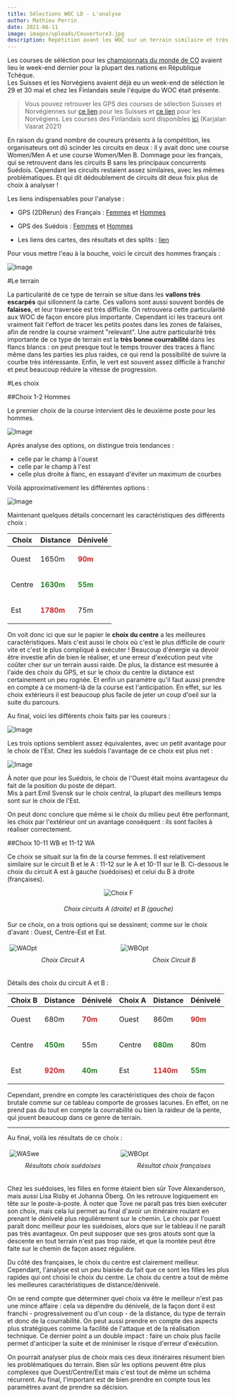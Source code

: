 ```yaml
---
title: Sélections WOC LD - L'analyse
author: Mathieu Perrin
date: 2021-06-11
image: images/uploads/Couverture3.jpg
description: Répétition avant les WOC sur un terrain similaire et très exigeant !
---
```


Les courses de séléction pour les [championnats du monde de CO](https://woc2021.cz/) avaient lieu le week-end dernier pour la plupart des nations en République Tchèque.   
Les Suisses et les Norvégiens avaient déjà eu un week-end de séléction le 29 et 30 mai et chez les Finlandais seule l'équipe du WOC était présente.

> Vous pouvez retrouver les GPS des courses de sélection Suisses et Norvégiennes sur [ce lien](http://tulospalvelu.fi/gps/?year=2021) pour les Suisses et [ce lien](https://loggator.com/users/33/events) pour les Norvégiens. Les courses des Finlandais sont disponibles [ici](http://tulospalvelu.fi/gps/?year=2021) (Karjalan Vaarat 2021)

En raison du grand nombre de coureurs présents à la compétition, les organisateurs ont dû scinder les circuits en deux : il y avait donc une course Women/Men A et une course Women/Men B. Dommage pour les français, qui se retrouvent dans les circuits B sans les principaux concurrents Suédois. Cependant les circuits restaient assez similaires, avec les mêmes problématiques. Et qui dit dédoublement de circuits dit deux foix plus de choix à analyser !  

Les liens indispensables pour l'analyse :
- GPS (2DRerun) des Français : [Femmes](http://loggator2.worldofo.com/?idstr=logatecmvEoOQ) et [Hommes](http://loggator2.worldofo.com/?idstr=logatecaIy8CQ)

- GPS des Suédois : [Femmes](http://loggator2.worldofo.com/?idstr=logatecWOC21_Test_LDW) et [Hommes](http://loggator2.worldofo.com/?idstr=logatecWOC21_Test_LDM)

- Les liens des cartes, des résultats et des splits : [lien](https://woc2021.cz/2021/06/04/selection-races-are-coming/)

Pour vous mettre l'eau à la bouche, voici le circuit des hommes français : 

![Image](images/uploads/tile_0_0.jpg)

#Le terrain

La particularité de ce type de terrain se situe dans les **vallons très escarpés** qui sillonnent la carte. Ces vallons sont aussi souvent bordés de **falaises**, et leur traversée est très difficile. On retrouvera cette particularité aux WOC de façon encore plus importante. Cependant ici les traceurs ont vraiment fait l'effort de tracer les petits postes dans les zones de falaises, afin de rendre la course vraiment "relevant". Une autre particularité très importante de ce type de terrain est la **très bonne courrabilité** dans les flancs blancs : on peut presque tout le temps trouver des traces à flanc même dans les parties les plus raides, ce qui rend la possibilité de suivre la courbe très intéressante. Enfin, le vert est souvent assez difficile à franchir et peut beaucoup réduire la vitesse de progression.

#Les choix

##Choix 1-2 Hommes

Le premier choix de la course intervient dès le deuxième poste pour les hommes.

![Image](images/uploads/12M.jpg)

Après analyse des options, on distingue trois tendances : 
- celle par le champ à l'ouest
- celle par le champ à l'est
- celle plus droite à flanc, en essayant d'éviter un maximum de courbes

Voilà approximativement les différentes options : 

![Image](images/uploads/12Opt.JPG)

Maintenant quelques détails concernant les caractéristiques des différents choix :

| Choix | Distance | Dénivelé |
| --- | --- | --- |
|Ouest | 1650m| <p style="color:red;font-weight: 600;">90m</p> |
| Centre | <p style="color:green;font-weight: 600;">1630m</p>|<p style="color:green;font-weight: 600;">55m</p> |
| Est |<p style="color:red;font-weight: 600;">1780m</p> |75m |

On voit donc ici que sur le papier le **choix du centre** a les meilleures caractéristiques. Mais c'est aussi le choix où c'est le plus difficile de courir vite et c'est le plus compliqué à exécuter ! Beaucoup d'énergie va devoir être investie afin de bien le réaliser, et une erreur d'exécution peut vite coûter cher sur un terrain aussi raide. De plus, la distance est mesurée à l'aide des choix du GPS, et sur le choix du centre la distance est certainement un peu rognée. Et enfin un paramètre qu'il faut aussi prendre en compte à ce moment-là de la course est l'anticipation. En effet, sur les choix extérieurs il est beaucoup plus facile de jeter un coup d'oeil sur la suite du parcours.

Au final, voici les différents choix faits par les coureurs :


![Image](images/uploads/12FrM.JPG)

Les trois options semblent assez équivalentes, avec un petit avantage pour le choix de l'Est. Chez les suédois l'avantage de ce choix est plus net : 

![Image](images/uploads/12SwM.JPG)

À noter que pour les Suédois, le choix de l'Ouest était moins avantageux du fait de la position du poste de départ.   
Mis à part Emil Svensk sur le choix central, la plupart des meilleurs temps sont sur le choix de l'Est.

On peut donc conclure que même si le choix du milieu peut être performant, les choix par l'extérieur ont un avantage conséquent : ils sont faciles à réaliser correctement.

##Choix 10-11 WB et 11-12 WA

Ce choix se situait sur la fin de la course femmes. Il est relativement similaire sur le circuit B et le A : 11-12 sur le A et 10-11 sur le B. Ci-dessous le choix du circuit A est à gauche (suédoises) et celui du B à droite (françaises).

<p style="text-align: center;" >
    <img src="images/uploads/10-11.jpg" alt="Choix F">
    <div style = "text-align: center;padding: 5px;">
    <em>Choix circuits A (droite) et B (gauche)</em>
    </div>
</p>


Sur ce choix, on a trois options qui se dessinent; comme sur le choix d'avant : Ouest, Centre-Est et Est. 

<div style= "display:flex;justify-content: center;align-items: center;">
	<div style = "flex:50%;padding: 5px;">
    <img src="images/uploads/10-11 WAOpts2.JPG" alt="WAOpt" style="">
    </div>   
    <div style = "flex:50%;padding: 5px;">
    <img src="images/uploads/10-11 WBOpts2.JPG" alt="WBOpt" style="">
    </div>
</div>
<div style= "margin-bottom:30px;display:flex;">
	<div style = "flex:50%;text-align: center;padding: 5px;">
    <em>Choix Circuit A</em>
    </div>
    <div style = "flex:50%;text-align: center;padding: 5px;">
    <em >Choix Circuit B</em>
    </div>
</div>  

Détails des choix du circuit A et B :  

| Choix B | Distance | Dénivelé | Choix A | Distance | Dénivelé |
| --- | --- | --- | --- | --- | --- |
|Ouest | 680m| <p style="color:red;font-weight: 600;">70m</p> |Ouest | 860m| <p style="color:red;font-weight: 600;">90m</p> |
| Centre | <p style="color:green;font-weight: 600;">450m</p>|55m | Centre | <p style="color:green;font-weight: 600;">680m</p>|80m |
| Est |<p style="color:red;font-weight: 600;">920m</p> |<p style="color:green;font-weight: 600;">40m</p> | Est |<p style="color:red;font-weight: 600;">1140m</p> |<p style="color:green;font-weight: 600;">55m</p> |

Cependant, prendre en compte les caractéristiques des choix de façon brutale comme sur ce tableau comporte de grosses lacunes. En effet, on ne prend pas du tout en compte la courrabilité ou bien la raideur de la pente, qui jouent beaucoup dans ce genre de terrain.

***

Au final, voilà les résultats de ce choix : 

<div style= "display:flex;justify-content: center;align-items: center;">
	<div style = "flex:50%;padding: 5px;">
    <img src="images/uploads/1011WSwe.JPG" alt="WASwe" style="">
    </div>   
    <div style = "flex:50%;padding: 5px;">
    <img src="images/uploads/1011WFra.JPG" alt="WBOpt" style="">
    </div>
</div>
<div style= "margin-bottom:30px;display:flex;">
	<div style = "flex:50%;text-align: center;padding: 5px;">
    <em>Résultats choix suédoises</em>
    </div>
    <div style = "flex:50%;text-align: center;padding: 5px;">
    <em >Résultat choix françaises</em>
    </div>
</div>  

Chez les suédoises, les filles en forme étaient bien sûr Tove Alexanderson, mais aussi Lisa Risby et Johanna Öberg. On les retrouve logiquement en tête sur le poste-à-poste. À noter que Tove ne paraît pas très bien exécuter son choix, mais cela lui permet au final d'avoir un itinéraire roulant en prenant le dénivelé plus régulièrement sur le chemin. 
Le choix par l'ouest paraît donc meilleur pour les suédoises, alors que sur le tableau il ne paraît pas très avantageux. On peut supposer que ses gros atouts sont que la descente en tout terrain n'est pas trop raide, et que la montée peut être faite sur le chemin de façon assez régulière.

Du côté des françaises, le choix du centre est clairement meilleur. Cependant, l'analyse est un peu biaisée du fait que ce sont les filles les plus rapides qui ont choisi le choix du centre. Le choix du centre a tout de même les meilleures caractéristiques de distance/dénivelé.

On se rend compte que déterminer quel choix va être le meilleur n'est pas une mince affaire : cela va dépendre du dénivelé, de la façon dont il est franchi - progressivement ou d'un coup - de la distance, du type de terrain et donc de la courrabilité. On peut aussi prendre en compte des aspects plus stratégiques comme la facilité de l'attaque et de la réalisation technique. Ce dernier point a un double impact : faire un choix plus facile permet d'anticiper la suite et de minimiser le risque d'erreur d'exécution.

On pourrait analyser plus de choix mais ces deux itinéraires résument bien les problématiques du terrain. Bien sûr les options peuvent être plus complexes que Ouest/Centre/Est mais c'est tout de même un schéma récurrent. Au final, l'important est de bien prendre en compte tous les paramètres avant de prendre sa décision.